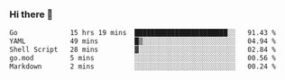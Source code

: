 ### Hi there 👋

<!--
**yeya24/yeya24** is a ✨ _special_ ✨ repository because its `README.md` (this file) appears on your GitHub profile.

Here are some ideas to get you started:

- 🔭 I’m currently working on ...
- 🌱 I’m currently learning ...
- 👯 I’m looking to collaborate on ...
- 🤔 I’m looking for help with ...
- 💬 Ask me about ...
- 📫 How to reach me: ...
- 😄 Pronouns: ...
- ⚡ Fun fact: ...
-->

<!--START_SECTION:waka-->

```txt
Go             15 hrs 19 mins  ███████████████████████░░   91.43 %
YAML           49 mins         █▒░░░░░░░░░░░░░░░░░░░░░░░   04.94 %
Shell Script   28 mins         ▓░░░░░░░░░░░░░░░░░░░░░░░░   02.84 %
go.mod         5 mins          ░░░░░░░░░░░░░░░░░░░░░░░░░   00.56 %
Markdown       2 mins          ░░░░░░░░░░░░░░░░░░░░░░░░░   00.24 %
```

<!--END_SECTION:waka-->
